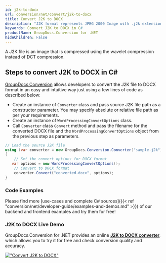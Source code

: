 ```yaml
---
id: j2k-to-docx
url: conversion/net/convert/j2k-to-docx
title: Convert J2K to DOCX
description: "J2K format represents JPEG 2000 Image with .j2k extension. Learn how to convert J2K to DOCX file programmatically in C# language using GroupDocs.Conversion for .NET library."
keywords: Convert J2K to DOCX in C#
productName: GroupDocs.Conversion for .NET
hideChildren: False
---
```


A J2K file is an image that is compressed using the wavelet compression instead of DCT compression.

## Steps to convert J2K to DOCX in C#

[GroupDocs.Conversion](https://products.groupdocs.com/conversion/net) allows developers to convert the J2K file to DOCX format in an easy and intuitive way just using a few lines of code as described below:

* Create an instance of `Converter` class and pass source J2K file path as a constructor parameter. You may specify absolute or relative file path as per your requirements. 
* Create an instance of `WordProcessingConvertOptions` class.
* Call `Converter` class `Convert` method and pass the filename for the converted DOCX file and the `WordProcessingConvertOptions` object from the previous step as parameters.

```csharp
// Load the source J2K file
using (var converter = new GroupDocs.Conversion.Converter("sample.j2k"))
{
    // Set the convert options for DOCX format
   var options = new WordProcessingConvertOptions();
    // Convert to DOCX format
    converter.Convert("converted.docx", options);
}
```

### Code Examples

Please find more [use-cases and complete C# sources]({{< ref "conversion/net/developer-guide/examples-and-demos.md" >}}) of our backend and frontend examples and try them for free!

### J2K to DOCX Live Demo

GroupDocs.Conversion for .NET provides an online [**J2K to DOCX converter**](https://products.groupdocs.app/conversion/j2k-to-docx), which allows you to try it for free and check conversion quality and accuracy.

[!["Convert J2K to DOCX"](conversion/net/images/convert-to-docx/convert-j2k-to-docx.png)](https://products.groupdocs.app/conversion/j2k-to-docx)